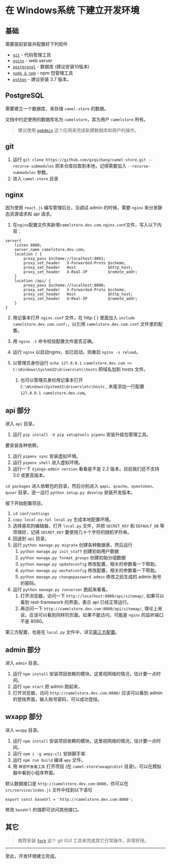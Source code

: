 # 在 Windows系统 下建立开发环境

## 基础

需要提前安装并配置好下列软件

- [`git`](https://git-scm.com/)  - 代码管理工具
- [`nginx`](http://nginx.org/en/download.html)  - web server
- [`postgresql`](https://www.postgresql.org/)  - 数据库 (建议安装10版本)
- [`node & npm`](https://nodejs.org/en/download/)  - npm 包管理工具
- [`python`](https://www.python.org/downloads/windows/) - 建议安装 3.7 版本。


## PostgreSQL

需要建立一个数据库，来存储 `camel-store` 的数据。

文档中约定使用的数据库名为 `camelstore`，其为用户 `camelstore` 所有。

> 建议使用 [`pgAdmin`](https://www.pgadmin.org/) 这个应用来完成新建数据库和用户的操作。

## git

1. 运行 `git clone https://github.com/gzqichang/camel-store.git --recurse-submodules` 把本仓库拉取到本地，记得需要加入 `--recurse-submodules` 参数。
1. 进入 `camel-store` 目录


## nginx

因为使用 `react.js` 编写管理后台，当调试 admin 的时候，需要 `nginx` 来分发静态资源请求和 api 请求。

1. 在`nginx`配置文件夹新增`camelstore.dev.com.nginx.conf`文件，写入以下内容：

```
server{
    listen 8080;
    server_name camelstore.dev.com;
    location / {
        proxy_pass $scheme://localhost:8001;
        proxy_set_header   X-Forwarded-Proto $scheme;
        proxy_set_header   Host              $http_host;
        proxy_set_header   X-Real-IP         $remote_addr;
    }
    location /api/ {
        proxy_pass $scheme://localhost:8000;
        proxy_set_header   X-Forwarded-Proto $scheme;
        proxy_set_header   Host              $http_host;
        proxy_set_header   X-Real-IP         $remote_addr;
    }
}
```
2. 用记事本打开 `nginx.conf` 文件，在 http { } 里面加入 `include camelstore.dev.com.conf;`，以引用 `camelstore.dev.com.conf` 文件里的配置。
3. 用 `nginx -t`  命令校验配置文件是否正确。
4. 运行 `nginx` 以启动nginx，如已启动，则重启 `nginx -s reload`。
5. 以管理员身份运行 `echo 127.0.0.1 camelstore.dev.com >> C:\Windows\System32\drivers\etc\hosts` 把域名加到 hosts 文件。

    1. 也可以管理员身份用记事本打开 `C:\Windows\System32\drivers\etc\hosts` , 末尾添加一行配置 `127.0.0.1 camelstore.dev.com`。

## api 部分

进入 `api` 目录。

1. 运行 `pip install -U pip setuptools pipenv` 安装升级包管理工具。

要安装各种依赖。

1. 运行 `pipenv sync` 安装虚拟环境。
1. 运行 `pipenv shell` 进入虚拟环境。
1. 运行一下 `django-admin version` 看看是不是 2.2 版本。目前我们还不支持 3.0 或更高版本。

`cd packages` 进入依赖包的目录，然后分别进入 `qapi`、`qcache`、`qsmstoken`、`quser` 目录，逐一运行 `python setup.py develop` 安装开发版本。

接下开始配置项目。

1. `cd conf/settings`
1. `copy local.py.tpl local.py` 生成本地配置环境。
1. 选择喜欢的编辑器，打开 `local.py` 文件，并把 `SECRET_KEY` 和 `DEFAULT_DB` 等项填好，记得 `SECRET_KEY` 要使用几十个字符的随机字符串。
1. 回退到 `api` 目录。
1. 运行 `python manage.py migrate` 创建各种数据表，然后运行
    1. `python manage.py init_staff` 创建初始用户数据
    1. `python manage.py format_groups` 创建初始分组数据
    1. `python manage.py updateconfig` 修改配置，相关的参数看一下帮助。
    1. `python manage.py wechatconfig` 修改配置，相关的参数看一下帮助。
    1. `python manage.py changepassword admin` 修改之前生成的 admin 账号的密码。
1. 运行 `python manage.py runserver` 跑起来看看。
    1. 打开浏览器，访问一下 `http://localhost:8000/api/sitemap/`, 如果可以看到 rest-framework 的界面，表示 api 已经正常运行。
    1. 再访问一下 `http://camelstore.dev.com:8080/api/sitemap/`, 理论上来说，应该可以看到同样的页面。如果不能访问，可能是 `nginx` 的监听端口不是 8080。

第三方配置，也是在 `local.py` 文件中，详见[第三方配置](third-party-config.md)。

## admin 部分

进入 `admin` 目录。

1. 运行 `npm install` 安装项目依赖的模块，这里视网络的情况，估计要一点时间。
1. 运行 `npm start` 把 admin 跑起来，
1. 打开浏览器，访问 `http://camelstore.dev.com:8080/` 应该可以看到 admin 的登陆界面，输入账号密码，可以成功登陆。

## wxapp 部分

进入 `wxapp` 目录。

1. 运行 `npm install` 安装项目依赖的模块，这里视网络的情况，估计要一点时间。
1. 运行 `npm i -g wepy-cli` 安排脚手架.
1. 运行 `npm run build` 编译 `wpy` 文件。
1. 用 `微信开发者工具` 打开项目 (在 `camel-store\wxapp\dist` 目录)，可以在模拟器中看到小程序界面。

默认数据接口是 `http://camelstore.dev.com:8080`，你可以在 `src/service/index.js` 文件中找到以下语句
```
export const baseUrl = 'http://camelstore.dev.com:8080';
```
修改 `baseUrl` 的值即可访问其他接口。


## 其它

> 推荐安装 [`fork`](https://git-fork.com/) 这个 git GUI 工具来完成其它日常操作，非常好用。

---------------

至此，开发环境建立完成。
